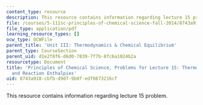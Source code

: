 ```yaml
---
content_type: resource
description: This resource contains information regarding lecture 15 problem.
file: /courses/5-111sc-principles-of-chemical-science-fall-2014/8743a918cbfbd9d79b0fedf0673216cf_MIT5_111F14_Lec15Prob.pdf
file_type: application/pdf
learning_resource_types: []
ocw_type: OCWFile
parent_title: 'Unit III: Thermodynamics & Chemical Equilibrium'
parent_type: CourseSection
parent_uid: d1e2f8f6-d6d0-7839-7f7b-8fc6a1024b2a
resourcetype: Document
title: 'Principles of Chemical Science, Problems for Lecture 15: Thermodynamics: Bond
  and Reaction Enthalpies'
uid: 8743a918-cbfb-d9d7-9b0f-edf0673216cf
---
```

This resource contains information regarding lecture 15 problem.

